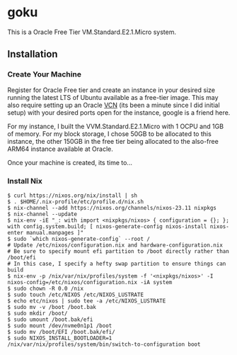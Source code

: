 # goku

This is a Oracle Free Tier VM.Standard.E2.1.Micro system.

## Installation

### Create Your Machine

Register for Oracle Free tier and create an instance in your desired size running the latest LTS of Ubuntu available as a free-tier image. This may also require setting up an Oracle [VCN](https://www.oracle.com/cloud/networking/virtual-cloud-network/) (its been a minute since I did initial setup) with your desired ports open for the instance, google is a friend here.

For my instance, I built the VVM.Standard.E2.1.Micro with 1 OCPU and 1GB of memory. For my block storage, I chose 50GB to be allocated to this instance, the other 150GB in the free tier being allocated to the also-free ARM64 instance available at Oracle.

Once your machine is created, its time to...

### Install Nix

```
$ curl https://nixos.org/nix/install | sh
$ . $HOME/.nix-profile/etc/profile.d/nix.sh
$ nix-channel --add https://nixos.org/channels/nixos-23.11 nixpkgs
$ nix-channel --update
$ nix-env -iE "_: with import <nixpkgs/nixos> { configuration = {}; }; with config.system.build; [ nixos-generate-config nixos-install nixos-enter manual.manpages ]"
$ sudo `which nixos-generate-config` --root /
# Update /etc/nixos/configuration.nix and hardware-configuration.nix
# Be sure to specify mount efi partition to /boot directly rather than /boot/efi
# In this case, I specify a hefty swap partition to ensure things can build
$ nix-env -p /nix/var/nix/profiles/system -f '<nixpkgs/nixos>' -I nixos-config=/etc/nixos/configuration.nix -iA system
$ sudo chown -R 0.0 /nix
$ sudo touch /etc/NIXOS /etc/NIXOS_LUSTRATE
$ echo etc/nixos | sudo tee -a /etc/NIXOS_LUSTRATE
$ sudo mv -v /boot /boot.bak
$ sudo mkdir /boot/
$ sudo umount /boot.bak/efi
$ sudo mount /dev/nvme0n1p1 /boot
$ sudo mv /boot/EFI /boot.bak/efi/
$ sudo NIXOS_INSTALL_BOOTLOADER=1 /nix/var/nix/profiles/system/bin/switch-to-configuration boot
```